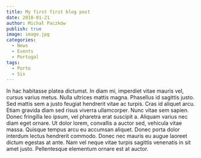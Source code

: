 ```yaml
---
title: My first first blog post
date: 2018-01-21
author: Michał Paczków
publish: true
image: image.jpg
categories:
  - News
  - Events
  - Portugal
tags:
  - Porto
  - Six
---
```


In hac habitasse platea dictumst. In diam mi, imperdiet vitae mauris vel, cursus varius metus. Nulla ultrices mattis magna. Phasellus id sagittis justo. Sed mattis sem a justo feugiat hendrerit vitae ac turpis. Cras id aliquet arcu. Etiam gravida diam sed risus viverra ullamcorper. Nunc vitae sem sapien. Donec fringilla leo ipsum, vel pharetra erat suscipit a. Aliquam varius nec diam eget ornare. Ut dolor lorem, convallis a auctor sed, vehicula vitae massa. Quisque tempus arcu eu accumsan aliquet. Donec porta dolor interdum lectus hendrerit commodo. Donec nec mauris eu augue laoreet dictum egestas at ante. Nam vel neque vitae turpis sagittis venenatis in sit amet justo. Pellentesque elementum ornare est at auctor.
